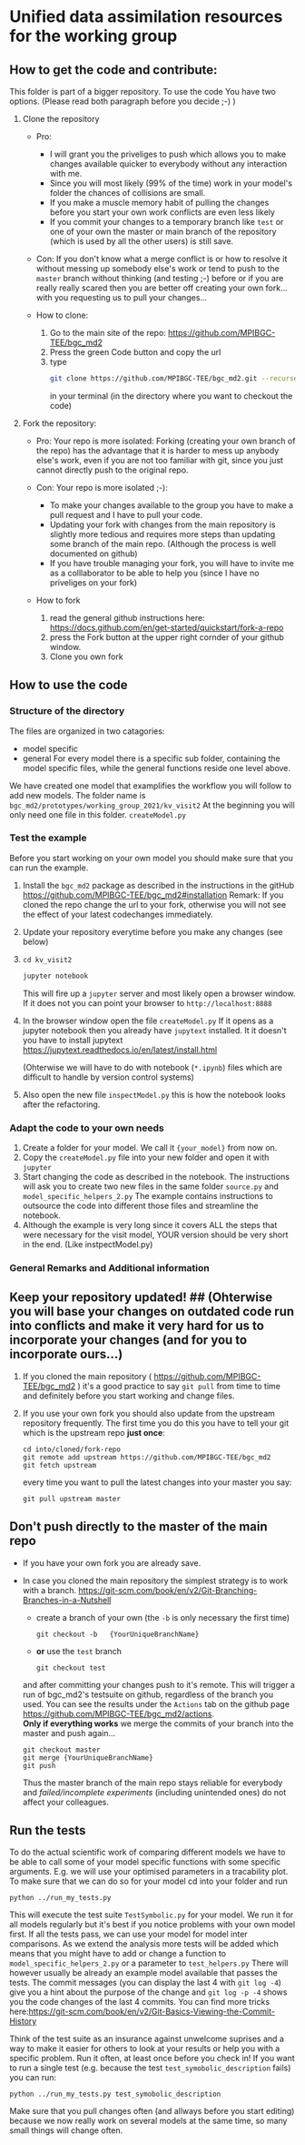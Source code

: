 # Unified data assimilation resources for the working group
## How to get the code and contribute:
This folder is part of a bigger repository.
To use the code You have two options. (Please read both paragraph before you decide ;-) )
1. Clone the repository 
   * Pro:
      * I will grant you the priveliges to push which allows you to make changes available quicker to everybody
        without any interaction with me.
      * Since you will most likely (99% of the time) work in your model's folder the chances of collisions are 
        small.
      * If you make a muscle memory habit of pulling the changes before you start your own work conflicts are
        even less likely
      * If you commit your changes to a temporary branch like `test` or one of your own the master or main 
        branch of the repository (which is used by all the other users) is still save.
      


    * Con:
      If you don't know what a merge conflict is or how to resolve it without messing up somebody else's work or tend to push to the `master` branch without thinking (and testing ;-) before or if you are really really scared then you are better off creating your own fork...
      with you requesting us to pull your changes...
    * How to clone: 
      1. Go to the main site of the repo: https://github.com/MPIBGC-TEE/bgc_md2
      2. Press the green Code button and copy the url
      3. type 
         ```bash
         git clone https://github.com/MPIBGC-TEE/bgc_md2.git --recurse submodules
         ``` 
         in your terminal 
         (in the directory where you want to checkout the code)
      
1. Fork the repository:
    * Pro:
      Your repo is more isolated:
      Forking (creating your own branch of the repo) has the advantage that it is harder to mess up anybody else's work,
      even if you are not too familiar with git, since you just cannot directly push to the original repo.
    * Con:
      Your repo is more isolated ;-):
      * To make your changes available to the group you have to make a pull request and I have to pull your code.
      * Updating your fork with changes from the main repository is slightly more tedious and requires 
        more steps than updating some branch of the main repo. (Although the process is well documented on github) 
      * If you have trouble managing your fork, you will have to invite me as a colllaborator to be able to help	you (since I have no priveliges on your fork)
      
      
    * How to fork
      1. read the general github instructions here: https://docs.github.com/en/get-started/quickstart/fork-a-repo 
      1. press the Fork button at the upper right cornder of your github window.
      1. Clone you own fork



## How to use the code
### Structure of the directory
The files are organized in two catagories:
 * model specific
 * general
For every model there is a specific sub folder, containing the model specific files, while the general functions reside one level above.

We have created one model that examplifies the workflow you will follow to add new models. 
The folder name is  `bgc_md2/prototypes/working_group_2021/kv_visit2`
At the beginning you will only need one file in this folder.
`createModel.py`

### Test the example

Before you start working on your own model you should make sure that you can run the example.
1. Install the `bgc_md2` package as described in the instructions in the gitHub https://github.com/MPIBGC-TEE/bgc_md2#installation
   Remark: If you cloned the repo change the url to your fork, otherwise you will not see the effect of your latest codechanges immediately.
   
1. Update your repository everytime before you make any changes (see below)

1. `cd kv_visit2` 
   ```bash
   jupyter notebook
   ```
   This will fire up a `jupyter` server and most likely open a browser window.
   If it does not you can point your browser to `http://localhost:8888`
1. In the browser window open the file `createModel.py`
   If it opens as a jupyter notebook then you already have `jupytext` installed.
   It it doesn't you have to install jupytext 
   https://jupytext.readthedocs.io/en/latest/install.html

   (Ohterwise we will have to do with notebook (`*.ipynb`) files which are difficult to handle by 
   version control systems)
1. Also open the new file `inspectModel.py` this is how the notebook looks after the refactoring.


### Adapt the code to your own needs
1. Create a folder for your model. We call it `{your_model}` from now on.
1. Copy the `createModel.py` file into your new folder and open it with `jupyter`
1. Start changing the code as described in the notebook.
   The instructions will ask you to create two new files in the same folder `source.py` and `model_specific_helpers_2.py`
   The example contains instructions to outsource the code into different those files and streamline the notebook.
1. Although the example is very long since it covers ALL the steps that were necessary for the visit model, YOUR version
   should be very short in the end. (Like instpectModel.py) 

### General Remarks and Additional information

## Keep your repository updated! ## (Ohterwise you will base your changes on outdated code run into conflicts and make it very hard for us to incorporate your changes (and for you to incorporate ours...) 

1. If you cloned the main repository ( https://github.com/MPIBGC-TEE/bgc_md2 ) it's a good practice to 
   say `git pull` from time to time and definitely before you start working and change files.
  
1. If you use your own fork you should also update from the upstream repository frequently.
   The first time you do this you have to tell your git which is the upstream repo **just once**:
   ```
   cd into/cloned/fork-repo
   git remote add upstream https://github.com/MPIBGC-TEE/bgc_md2
   git fetch upstream
   ```
   every time you want to pull the latest changes into your master you say:
   ```
   git pull upstream master
   ```
   
## Don't push directly to the master of the main repo ##
- If you have your own fork you are already save.
- In case you cloned the main repository the simplest strategy is to work with a branch.
  https://git-scm.com/book/en/v2/Git-Branching-Branches-in-a-Nutshell
  
  - create a branch of your own (the `-b` is only necessary the first time)
    ```
    git checkout -b   {YourUniqueBranchName} 
    ```
  - **or** use the `test` branch 
    ```
    git checkout test
    ```  
  and after committing your changes 
  push to it's remote.
  This will trigger a run of bgc_md2's testsuite on github, regardless of the branch you used.
  You can see the results under the `Actions` tab on the github page https://github.com/MPIBGC-TEE/bgc_md2/actions.  
  **Only if everything works** we merge the commits of your branch into the master and push again... 
  ```
  git checkout master 
  git merge {YourUniqueBranchName}
  git push
  ```
  Thus the master branch of the main repo stays reliable for everybody and *failed/incomplete experiments* 
  (including unintended ones)  do not affect your colleagues.

 
## Run the tests 
To do the actual scientific work of comparing different models we have to be able to call some of your model specific functions with some specific arguments. E.g. we will use your optimised parameters in a tracability plot.
To make sure that we can do so for your model cd into your folder and run 
```
python ../run_my_tests.py
```
This will execute the test suite ```TestSymbolic.py``` for your model. We run it for all models regularly
but it's best if you notice problems with your own model first.
If all the tests pass, we can use your model for model inter comparisons. 
As we extend the analysis more tests will be added which means that you might have to add or change a function to `model_specific_helpers_2.py` or a parameter to `test_helpers.py` 
There will however usually be already an example model available that passes the tests.
The commit messages (you can display the last 4 with `git log -4`) give you a hint about the purpose of the change and `git log -p -4` shows you the code changes of the last 4 commits.
You can find more tricks here:https://git-scm.com/book/en/v2/Git-Basics-Viewing-the-Commit-History

Think of the test suite as an insurance against unwelcome suprises and a way to make it easier for others to look at your results or help you with a specific problem. 
Run it often, at least once before you check in!
If you want to run a single test (e.g. because the test `test_symobolic_description` fails) you can run:
```
python ../run_my_tests.py test_symobolic_description
```
Make sure that you pull changes often (and allways before you start editing) because we now really work on several models at the same time, so many small things will change often.





